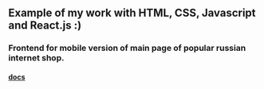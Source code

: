 ## Example of my work with HTML, CSS, Javascript and React.js :)
### Frontend for mobile version of main page of popular russian internet shop.
#### [docs](https://github.com/IDriuk/m_avato/blob/master/create_react_app_readme.md)
